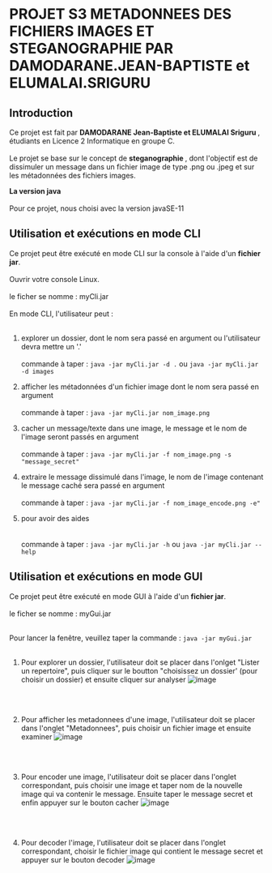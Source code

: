 # PROJET S3 METADONNEES DES FICHIERS IMAGES ET STEGANOGRAPHIE PAR DAMODARANE.JEAN-BAPTISTE et ELUMALAI.SRIGURU

## Introduction
Ce projet est fait par <b> DAMODARANE Jean-Baptiste et ELUMALAI Sriguru </b>, étudiants en Licence 2 Informatique en groupe C.
<br></br>
Le projet se base sur le concept de <b>  steganographie </b>, dont l'objectif est de dissimuler un message dans un fichier image de type .png ou .jpeg et sur les métadonnées des fichiers images.

**La version java**
<br></br>
Pour ce projet, nous choisi avec la version javaSE-11

## Utilisation et exécutions en mode CLI

Ce projet peut être exécuté en mode CLI sur la console à l'aide d'un <b>fichier jar</b>.
<br></br>
Ouvrir votre console Linux.
<br></br>
le ficher se nomme : myCli.jar
<br></br>
En mode CLI, l'utilisateur peut :
<br></br>

1. explorer un dossier, dont le nom sera passé en argument ou l'utilisateur devra mettre un '.'
<br></br>
        commande à taper : `java -jar myCli.jar -d .`  ou `java -jar myCli.jar -d images`

2. afficher les métadonnées d'un fichier image dont le nom sera passé en argument
<br></br>
        commande à taper : `java -jar myCli.jar nom_image.png`

3. cacher un message/texte dans une image, le message et le nom de l'image seront passés en argument
<br></br>
        commande à taper : `java -jar myCli.jar -f nom_image.png -s "message_secret"`

4. extraire le message dissimulé dans l'image, le nom de l'image contenant le message caché sera passé en argument
<br></br>
        commande à taper : `java -jar myCli.jar -f nom_image_encode.png -e"`

5. pour avoir des aides
<br></br>   
        commande à taper : `java -jar myCli.jar -h` ou `java -jar myCli.jar --help`


## Utilisation et exécutions en mode GUI

Ce projet peut être exécuté en mode GUI à l'aide d'un <b>fichier jar</b>.
<br></br>
le ficher se nomme : myGui.jar
<br></br>

Pour lancer la fenêtre, veuillez taper la commande : `java -jar myGui.jar`
<br></br>
1. Pour explorer un dossier, l'utilisateur doit se placer dans l'onlget "Lister un repertoire", puis cliquer sur le boutton "choisissez un dossier' (pour choisir un dossier) et ensuite cliquer sur analyser
![image](https://user-images.githubusercontent.com/91695685/147091029-71debde3-2ab0-41b1-8603-93771f3d145f.png)

<br></br>

2. Pour afficher les metadonnees d'une image, l'utilisateur doit se placer dans l'onglet "Metadonnees", puis choisir un fichier image et ensuite examiner
![image](https://user-images.githubusercontent.com/91695685/147091137-e863be34-0429-47b1-a493-a2a8c9c1ae1d.png)

<br></br>

3. Pour encoder une image, l'utilisateur doit se placer dans l'onglet correspondant, puis choisir une image et taper nom de la nouvelle image qui va contenir le message. Ensuite taper le message secret et enfin appuyer sur le bouton cacher
![image](https://user-images.githubusercontent.com/91695685/147091253-4dca57d7-ab67-419a-8505-cd80b53321b8.png)

<br></br>

4. Pour decoder l'image, l'utilisateur doit se placer dans l'onglet correspondant, choisir le fichier image qui contient le message secret et appuyer sur le bouton decoder
![image](https://user-images.githubusercontent.com/91695685/147091328-41b617f3-78cd-4169-9708-a0314f231803.png)
